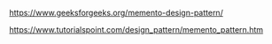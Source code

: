 



https://www.geeksforgeeks.org/memento-design-pattern/


https://www.tutorialspoint.com/design_pattern/memento_pattern.htm
